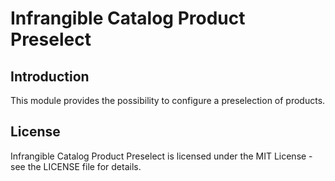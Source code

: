 # Infrangible Catalog Product Preselect

## Introduction

This module provides the possibility to configure a preselection of products.

## License

Infrangible Catalog Product Preselect is licensed under the MIT License - see the LICENSE file for details.
